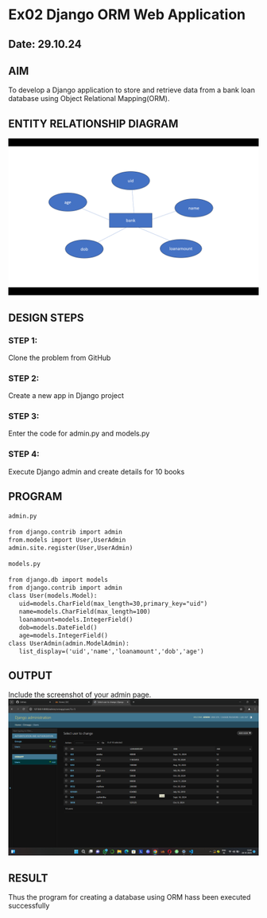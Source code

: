 # Ex02 Django ORM Web Application
## Date: 29.10.24

## AIM
To develop a Django application to store and retrieve data from a bank loan database using Object Relational Mapping(ORM).

## ENTITY RELATIONSHIP DIAGRAM

![Alt text](<Screenshot 2024-10-28 150020.png>)

## DESIGN STEPS

### STEP 1:
Clone the problem from GitHub

### STEP 2:
Create a new app in Django project

### STEP 3:
Enter the code for admin.py and models.py

### STEP 4:
Execute Django admin and create details for 10 books

## PROGRAM

```
admin.py

from django.contrib import admin
from.models import User,UserAdmin
admin.site.register(User,UserAdmin)

models.py

from django.db import models
from django.contrib import admin
class User(models.Model):
   uid=models.CharField(max_length=30,primary_key="uid")
   name=models.CharField(max_length=100)
   loanamount=models.IntegerField()
   dob=models.DateField()
   age=models.IntegerField()
class UserAdmin(admin.ModelAdmin):
   list_display=('uid','name','loanamount','dob','age')

```

## OUTPUT

Include the screenshot of your admin page.
![Alt text](<Screenshot 2024-10-28 134908.png>)


## RESULT
Thus the program for creating a database using ORM hass been executed successfully
